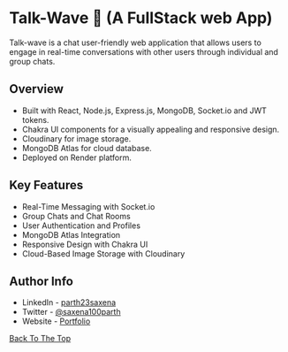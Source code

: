 # Talk-Wave 🌊 (A  FullStack web App)

Talk-wave is a chat user-friendly web application that allows users to engage in real-time conversations
with other users through individual and group chats.

## Overview

- Built with React, Node.js, Express.js, MongoDB, Socket.io and JWT tokens.
- Chakra UI components for a visually appealing and responsive design.
- Cloudinary for image storage.
- MongoDB Atlas for cloud database.
- Deployed on Render platform.

## Key Features

- Real-Time Messaging with Socket.io
- Group Chats and Chat Rooms
- User Authentication and Profiles
- MongoDB Atlas Integration
- Responsive Design with Chakra UI
- Cloud-Based Image Storage with Cloudinary



## Author Info

- LinkedIn - [parth23saxena](https://www.linkedin.com/in/parth23saxena/)
- Twitter - [@saxena100parth](https://twitter.com/saxena100parth)
- Website - [Portfolio](https://saxena100parth.github.io/Portfolio/index.html)

[Back To The Top](#Talk-Wave)
